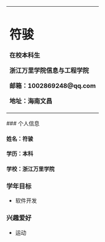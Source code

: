 <table border="0">
  <tr> 
    <td width="100%"> 
      <h1>符骏</h1>
      <p><b>在校本科生</b></p> 
      <p><b>浙江万里学院信息与工程学院</b></p> 
      <p><b>邮箱：1002869248@qq.com</b></p> 
      <p><b>地址：海南文昌</b></p> </td> 
  </tr> </table> 
### 个人信息 
 
#### 姓名：符骏 
 
#### 学历：本科 
 
#### 学校：浙江万里学院 
 
### 学年目标 
- 软件开发
  
### 兴趣爱好
- 运动
